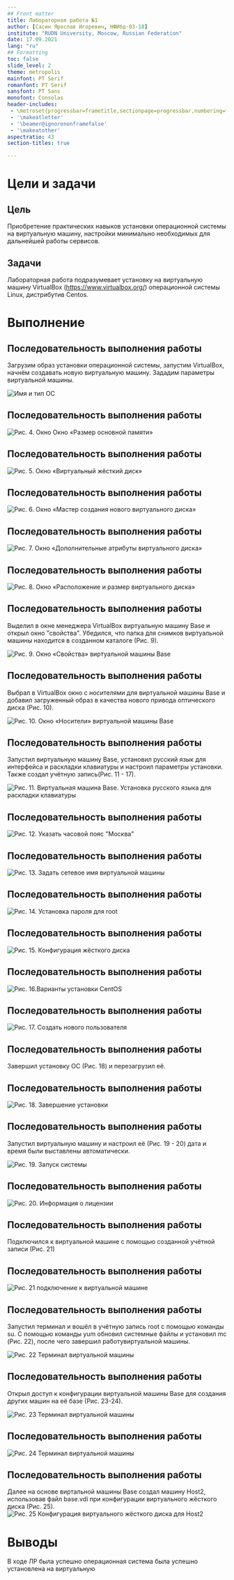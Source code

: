 ```yaml
---
## Front matter
title: Лабораторная работа №1
author: [Сасин Ярослав Игоревич, НФИбд-03-18]
institute: "RUDN University, Moscow, Russian Federation"
date: 17.09.2021
lang: "ru"
## Formatting
toc: false
slide_level: 2
theme: metropolis
mainfont: PT Serif
romanfont: PT Serif
sansfont: PT Sans
monofont: Consolas
header-includes:
 - \metroset{progressbar=frametitle,sectionpage=progressbar,numbering=fraction}
 - '\makeatletter'
 - '\beamer@ignorenonframefalse'
 - '\makeatother'
aspectratio: 43
section-titles: true

---
```

# Цели и задачи

## Цель

Приобретение практических навыков установки операционной системы на виртуальную машину, настройки минимально необходимых для
дальнейшей работы сервисов.

## Задачи

Лабораторная работа подразумевает установку на виртуальную машину VirtualBox (https://www.virtualbox.org/) операционной системы
Linux, дистрибутив Centos.

# Выполнение

## Последовательность выполнения работы

Загрузим образ установки операционной системы, запустим VirtualBox, начнём создавать новую виртуальную машину. Зададим параметры виртуальной машины.
    
![Имя и тип ОС](3.png)

## Последовательность выполнения работы

![Рис. 4. Окно Окно «Размер основной памяти»](4.png)

## Последовательность выполнения работы


![Рис. 5. Окно «Виртуальный жёсткий диск»](5.png)

## Последовательность выполнения работы


![Рис. 6. Окно  «Мастер создания нового виртуального диска»](6.png)

## Последовательность выполнения работы

![Рис. 7. Окно «Дополнительные атрибуты виртуального диска»](7.png)

## Последовательность выполнения работы

![Рис. 8. Окно «Расположение и размер виртуального диска»](8.png)

## Последовательность выполнения работы

Выделил в окне менеджера VirtualBox виртуальную машину Base и открыл окно "свойства". Убедился, что папка для снимков виртуальной машины находится в созданном каталоге (Рис. 9).

![Рис. 9. Окно «Свойства» виртуальной машины Base](9.png)

## Последовательность выполнения работы


Выбрал в VirtualBox окно с носителями для виртуальной машины Base и добавил загруженный образ в качества нового привода оптического диска (Рис. 10).

![Рис. 10. Окно «Носители» виртуальной машины Base](10.png)

## Последовательность выполнения работы


Запустил виртуальную машину Base, установил русский язык для интерфейса и раскладки клавиатуры и настроил параметры установки. Также создал учётную запись(Рис. 11 - 17).

![Рис. 11. Виртуальная машина Base. Установка русского языка для
раскладки клавиатуры](11.png)

## Последовательность выполнения работы

![Рис. 12. Указать часовой пояс "Москва"](12.png)

## Последовательность выполнения работы

![Рис. 13. Задать сетевое имя виртуальной машины](13.png)

## Последовательность выполнения работы

![Рис. 14. Установка пароля для root](14.png)

## Последовательность выполнения работы

![Рис. 15. Конфигурация жёсткого диска](15.png)

## Последовательность выполнения работы

![Рис. 16.Варианты установки CentOS](16.png)

## Последовательность выполнения работы

![Рис. 17. Создать нового пользователя](17.png)

## Последовательность выполнения работы

Завершил установку ОС (Рис. 18) и перезагрузил её.

## Последовательность выполнения работы

![Рис. 18. Завершение установки](18.png)

## Последовательность выполнения работы

Запустил виртуальную машину и настроил её (Рис. 19 - 20) дата и время были выставлены автоматически.

![Рис. 19. Запуск системы](19.png)

## Последовательность выполнения работы

![Рис. 20. Информация о лицензии](20.png)

## Последовательность выполнения работы

Подключился к виртуальной машине с помощью созданной учётной записи (Рис. 21)

## Последовательность выполнения работы

![Рис. 21 подключение к виртуальной машине](21.png)

## Последовательность выполнения работы

Запустил терминал и вошёл в учётную запись root с помощью команды su. С помощью команды yum обновил системные файлы и установил mc (Рис. 22), после чего завершил работувиртуальной машины.

![Рис. 22 Терминал виртуальной машины](22.png)

## Последовательность выполнения работы

Открыл доступ к конфигурации виртуальной машины Base для создания других машин на её базе (Рис. 23-24).

![Рис. 23 Терминал виртуальной машины](23.png)

## Последовательность выполнения работы

![Рис. 24 Терминал виртуальной машины](24.png)

## Последовательность выполнения работы

Далее на основе виртальной машины Base создал машину Host2, использовав файл base.vdi при конфигурации виртуального жёсткого диска (Рис. 25).
![Рис. 25 Конфигурация виртуального жёсткого диска для Host2](25.png)

# Выводы

В ходе ЛР была успешно операционная система была успешно установлена на виртуальную 